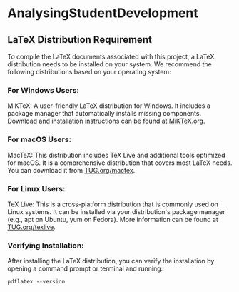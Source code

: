# AnalysingStudentDevelopment


## LaTeX Distribution Requirement
To compile the LaTeX documents associated with this project, a LaTeX distribution needs to be installed on your system. We recommend the following distributions based on your operating system:

### For Windows Users:
MiKTeX: A user-friendly LaTeX distribution for Windows. It includes a package manager that automatically installs missing components. Download and installation instructions can be found at <a href="https://miktex.org/" target="_blank">MiKTeX.org</a>.

### For macOS Users:
MacTeX: This distribution includes TeX Live and additional tools optimized for macOS. It is a comprehensive distribution that covers most LaTeX needs. You can download it from <a href="https://www.tug.org/mactex/" target="_blank">TUG.org/mactex</a>.

### For Linux Users:
TeX Live: This is a cross-platform distribution that is commonly used on Linux systems. It can be installed via your distribution's package manager (e.g., apt on Ubuntu, yum on Fedora). More information can be found at  <a href="https://www.tug.org/texlive/" target="_blank">TUG.org/texlive</a>.


### Verifying Installation:
After installing the LaTeX distribution, you can verify the installation by opening a command prompt or terminal and running: 

    pdflatex --version
